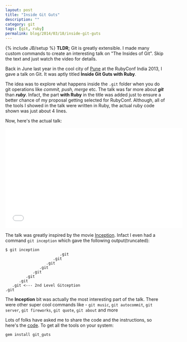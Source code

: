 ```yaml
---
layout: post
title: "Inside Git Guts"
description: ""
category: git
tags: [git, ruby]
permalink: blog/2014/03/18/inside-git-guts
---
```

{% include JB/setup %}
**TLDR;** Git is greatly extensible. I made many custom commands to create an interesting talk on "The Insides of Git". Skip the text and just watch the video for details.

Back in June last year in the cool city of [Pune](http://en.wikipedia.org/wiki/Pune) at the RubyConf India 2013, I gave a talk on Git. It was aptly titled **Inside Git Guts with Ruby**.

The idea was to explore what happens inside the `.git` folder when you do git operations like *commit, push, merge* etc. The talk was far more about ***git*** than ***ruby***. Infact, the part **with Ruby** in the title was added just to ensure a better chance of my proposal getting selected for RubyConf. Although, all of the tools I showed in the talk were written in Ruby, the actual ruby code shown was just about 4 lines. 

Now, here's the actual talk: 

<iframe width="560" height="315" src="//www.youtube.com/embed/lPlwkxrG2NM" frameborder="0" allowfullscreen></iframe>


The talk was greatly inspired by the movie [Inception](http://www.imdb.com/title/tt1375666/combined). Infact I even had a command `git inception` which gave the following output(truncated):

    $ git inception                                           
                            .git
                         .git
                      .git
                   .git
                .git
             .git
          .git
       .git <--- 2nd Level Gitception
    .git

The **Inception** bit was actually the most interesting part of the talk. There were other super cool commands like - `git music`, `git autocommit`, `git server`, `git fireworks`, `git quote`, `git about` and more

Lots of folks have asked me to share the code and the instructions, so here's the [code](https://github.com/shadabahmed/git_guts). To get all the tools on your system:

    gem install git_guts
